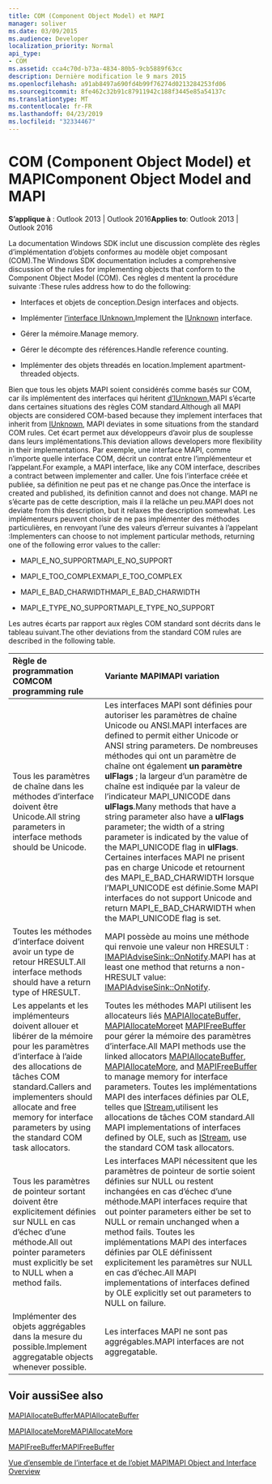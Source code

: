 ```yaml
---
title: COM (Component Object Model) et MAPI
manager: soliver
ms.date: 03/09/2015
ms.audience: Developer
localization_priority: Normal
api_type:
- COM
ms.assetid: cca4c70d-b73a-4834-80b5-9cb5889f63cc
description: Dernière modification le 9 mars 2015
ms.openlocfilehash: a91ab8497a690fd4b99f76274d0213284253fd06
ms.sourcegitcommit: 8fe462c32b91c87911942c188f3445e85a54137c
ms.translationtype: MT
ms.contentlocale: fr-FR
ms.lasthandoff: 04/23/2019
ms.locfileid: "32334467"
---
```

# <a name="component-object-model-and-mapi"></a><span data-ttu-id="7d55c-103">COM (Component Object Model) et MAPI</span><span class="sxs-lookup"><span data-stu-id="7d55c-103">Component Object Model and MAPI</span></span>

  
  
<span data-ttu-id="7d55c-104">**S’applique à** : Outlook 2013 | Outlook 2016</span><span class="sxs-lookup"><span data-stu-id="7d55c-104">**Applies to**: Outlook 2013 | Outlook 2016</span></span> 
  
<span data-ttu-id="7d55c-105">La documentation Windows SDK inclut une discussion complète des règles d’implémentation d’objets conformes au modèle objet composant (COM).</span><span class="sxs-lookup"><span data-stu-id="7d55c-105">The Windows SDK documentation includes a comprehensive discussion of the rules for implementing objects that conform to the Component Object Model (COM).</span></span> <span data-ttu-id="7d55c-106">Ces règles d mentent la procédure suivante :</span><span class="sxs-lookup"><span data-stu-id="7d55c-106">These rules address how to do the following:</span></span>
  
- <span data-ttu-id="7d55c-107">Interfaces et objets de conception.</span><span class="sxs-lookup"><span data-stu-id="7d55c-107">Design interfaces and objects.</span></span>
    
- <span data-ttu-id="7d55c-108">Implémenter [l’interface IUnknown.](https://msdn.microsoft.com/library/ms680509%28VS.85%29.aspx)</span><span class="sxs-lookup"><span data-stu-id="7d55c-108">Implement the [IUnknown](https://msdn.microsoft.com/library/ms680509%28VS.85%29.aspx) interface.</span></span> 
    
- <span data-ttu-id="7d55c-109">Gérer la mémoire.</span><span class="sxs-lookup"><span data-stu-id="7d55c-109">Manage memory.</span></span>
    
- <span data-ttu-id="7d55c-110">Gérer le décompte des références.</span><span class="sxs-lookup"><span data-stu-id="7d55c-110">Handle reference counting.</span></span>
    
- <span data-ttu-id="7d55c-111">Implémenter des objets threadés en location.</span><span class="sxs-lookup"><span data-stu-id="7d55c-111">Implement apartment-threaded objects.</span></span>
    
<span data-ttu-id="7d55c-112">Bien que tous les objets MAPI soient considérés comme basés sur COM, car ils implémentent des interfaces qui héritent [d’IUnknown,](https://msdn.microsoft.com/library/ms680509%28VS.85%29.aspx)MAPI s’écarte dans certaines situations des règles COM standard.</span><span class="sxs-lookup"><span data-stu-id="7d55c-112">Although all MAPI objects are considered COM-based because they implement interfaces that inherit from [IUnknown](https://msdn.microsoft.com/library/ms680509%28VS.85%29.aspx), MAPI deviates in some situations from the standard COM rules.</span></span> <span data-ttu-id="7d55c-113">Cet écart permet aux développeurs d’avoir plus de souplesse dans leurs implémentations.</span><span class="sxs-lookup"><span data-stu-id="7d55c-113">This deviation allows developers more flexibility in their implementations.</span></span> <span data-ttu-id="7d55c-114">Par exemple, une interface MAPI, comme n’importe quelle interface COM, décrit un contrat entre l’implémenteur et l’appelant.</span><span class="sxs-lookup"><span data-stu-id="7d55c-114">For example, a MAPI interface, like any COM interface, describes a contract between implementer and caller.</span></span> <span data-ttu-id="7d55c-115">Une fois l’interface créée et publiée, sa définition ne peut pas et ne change pas.</span><span class="sxs-lookup"><span data-stu-id="7d55c-115">Once the interface is created and published, its definition cannot and does not change.</span></span> <span data-ttu-id="7d55c-116">MAPI ne s’écarte pas de cette description, mais il la relâche un peu.</span><span class="sxs-lookup"><span data-stu-id="7d55c-116">MAPI does not deviate from this description, but it relaxes the description somewhat.</span></span> <span data-ttu-id="7d55c-117">Les implémenteurs peuvent choisir de ne pas implémenter des méthodes particulières, en renvoyant l’une des valeurs d’erreur suivantes à l’appelant :</span><span class="sxs-lookup"><span data-stu-id="7d55c-117">Implementers can choose to not implement particular methods, returning one of the following error values to the caller:</span></span> 
  
- <span data-ttu-id="7d55c-118">MAPI_E_NO_SUPPORT</span><span class="sxs-lookup"><span data-stu-id="7d55c-118">MAPI_E_NO_SUPPORT</span></span>
    
- <span data-ttu-id="7d55c-119">MAPI_E_TOO_COMPLEX</span><span class="sxs-lookup"><span data-stu-id="7d55c-119">MAPI_E_TOO_COMPLEX</span></span>
    
- <span data-ttu-id="7d55c-120">MAPI_E_BAD_CHARWIDTH</span><span class="sxs-lookup"><span data-stu-id="7d55c-120">MAPI_E_BAD_CHARWIDTH</span></span>
    
- <span data-ttu-id="7d55c-121">MAPI_E_TYPE_NO_SUPPORT</span><span class="sxs-lookup"><span data-stu-id="7d55c-121">MAPI_E_TYPE_NO_SUPPORT</span></span>
    
<span data-ttu-id="7d55c-122">Les autres écarts par rapport aux règles COM standard sont décrits dans le tableau suivant.</span><span class="sxs-lookup"><span data-stu-id="7d55c-122">The other deviations from the standard COM rules are described in the following table.</span></span>
  
|<span data-ttu-id="7d55c-123">**Règle de programmation COM**</span><span class="sxs-lookup"><span data-stu-id="7d55c-123">**COM programming rule**</span></span>|<span data-ttu-id="7d55c-124">**Variante MAPI**</span><span class="sxs-lookup"><span data-stu-id="7d55c-124">**MAPI variation**</span></span>|
|:-----|:-----|
|<span data-ttu-id="7d55c-125">Tous les paramètres de chaîne dans les méthodes d’interface doivent être Unicode.</span><span class="sxs-lookup"><span data-stu-id="7d55c-125">All string parameters in interface methods should be Unicode.</span></span>  <br/> |<span data-ttu-id="7d55c-126">Les interfaces MAPI sont définies pour autoriser les paramètres de chaîne Unicode ou ANSI.</span><span class="sxs-lookup"><span data-stu-id="7d55c-126">MAPI interfaces are defined to permit either Unicode or ANSI string parameters.</span></span> <span data-ttu-id="7d55c-127">De nombreuses méthodes qui ont un paramètre de chaîne ont également **un paramètre ulFlags** ; la largeur d’un paramètre de chaîne est indiquée par la valeur de l’indicateur MAPI_UNICODE dans **ulFlags**.</span><span class="sxs-lookup"><span data-stu-id="7d55c-127">Many methods that have a string parameter also have a **ulFlags** parameter; the width of a string parameter is indicated by the value of the MAPI_UNICODE flag in **ulFlags**.</span></span> <span data-ttu-id="7d55c-128">Certaines interfaces MAPI ne prisent pas en charge Unicode et retournent des MAPI_E_BAD_CHARWIDTH lorsque l’MAPI_UNICODE est définie.</span><span class="sxs-lookup"><span data-stu-id="7d55c-128">Some MAPI interfaces do not support Unicode and return MAPI_E_BAD_CHARWIDTH when the MAPI_UNICODE flag is set.</span></span>  <br/> |
|<span data-ttu-id="7d55c-129">Toutes les méthodes d’interface doivent avoir un type de retour HRESULT.</span><span class="sxs-lookup"><span data-stu-id="7d55c-129">All interface methods should have a return type of HRESULT.</span></span>  <br/> |<span data-ttu-id="7d55c-130">MAPI possède au moins une méthode qui renvoie une valeur non HRESULT : [IMAPIAdviseSink::OnNotify](imapiadvisesink-onnotify.md).</span><span class="sxs-lookup"><span data-stu-id="7d55c-130">MAPI has at least one method that returns a non-HRESULT value: [IMAPIAdviseSink::OnNotify](imapiadvisesink-onnotify.md).</span></span>  <br/> |
|<span data-ttu-id="7d55c-131">Les appelants et les implémenteurs doivent allouer et libérer de la mémoire pour les paramètres d’interface à l’aide des allocations de tâches COM standard.</span><span class="sxs-lookup"><span data-stu-id="7d55c-131">Callers and implementers should allocate and free memory for interface parameters by using the standard COM task allocators.</span></span>  <br/> |<span data-ttu-id="7d55c-132">Toutes les méthodes MAPI utilisent les allocateurs liés [MAPIAllocateBuffer,](mapiallocatebuffer.md) [MAPIAllocateMore](mapiallocatemore.md)et [MAPIFreeBuffer](mapifreebuffer.md) pour gérer la mémoire des paramètres d’interface.</span><span class="sxs-lookup"><span data-stu-id="7d55c-132">All MAPI methods use the linked allocators [MAPIAllocateBuffer](mapiallocatebuffer.md), [MAPIAllocateMore](mapiallocatemore.md), and [MAPIFreeBuffer](mapifreebuffer.md) to manage memory for interface parameters.</span></span> <span data-ttu-id="7d55c-133">Toutes les implémentations MAPI des interfaces définies par OLE, telles que [IStream,](https://msdn.microsoft.com/library/aa380034%28VS.85%29.aspx)utilisent les allocations de tâches COM standard.</span><span class="sxs-lookup"><span data-stu-id="7d55c-133">All MAPI implementations of interfaces defined by OLE, such as [IStream](https://msdn.microsoft.com/library/aa380034%28VS.85%29.aspx), use the standard COM task allocators.</span></span>  <br/> |
|<span data-ttu-id="7d55c-134">Tous les paramètres de pointeur sortant doivent être explicitement définies sur NULL en cas d’échec d’une méthode.</span><span class="sxs-lookup"><span data-stu-id="7d55c-134">All out pointer parameters must explicitly be set to NULL when a method fails.</span></span>  <br/> |<span data-ttu-id="7d55c-135">Les interfaces MAPI nécessitent que les paramètres de pointeur de sortie soient définies sur NULL ou restent inchangées en cas d’échec d’une méthode.</span><span class="sxs-lookup"><span data-stu-id="7d55c-135">MAPI interfaces require that out pointer parameters either be set to NULL or remain unchanged when a method fails.</span></span> <span data-ttu-id="7d55c-136">Toutes les implémentations MAPI des interfaces définies par OLE définissent explicitement les paramètres sur NULL en cas d’échec.</span><span class="sxs-lookup"><span data-stu-id="7d55c-136">All MAPI implementations of interfaces defined by OLE explicitly set out parameters to NULL on failure.</span></span>  <br/> |
|<span data-ttu-id="7d55c-137">Implémenter des objets aggrégables dans la mesure du possible.</span><span class="sxs-lookup"><span data-stu-id="7d55c-137">Implement aggregatable objects whenever possible.</span></span>  <br/> |<span data-ttu-id="7d55c-138">Les interfaces MAPI ne sont pas aggrégables.</span><span class="sxs-lookup"><span data-stu-id="7d55c-138">MAPI interfaces are not aggregatable.</span></span>  <br/> |
   
## <a name="see-also"></a><span data-ttu-id="7d55c-139">Voir aussi</span><span class="sxs-lookup"><span data-stu-id="7d55c-139">See also</span></span>



[<span data-ttu-id="7d55c-140">MAPIAllocateBuffer</span><span class="sxs-lookup"><span data-stu-id="7d55c-140">MAPIAllocateBuffer</span></span>](mapiallocatebuffer.md)
  
[<span data-ttu-id="7d55c-141">MAPIAllocateMore</span><span class="sxs-lookup"><span data-stu-id="7d55c-141">MAPIAllocateMore</span></span>](mapiallocatemore.md)
  
[<span data-ttu-id="7d55c-142">MAPIFreeBuffer</span><span class="sxs-lookup"><span data-stu-id="7d55c-142">MAPIFreeBuffer</span></span>](mapifreebuffer.md)


[<span data-ttu-id="7d55c-143">Vue d’ensemble de l’interface et de l’objet MAPI</span><span class="sxs-lookup"><span data-stu-id="7d55c-143">MAPI Object and Interface Overview</span></span>](mapi-object-and-interface-overview.md)

